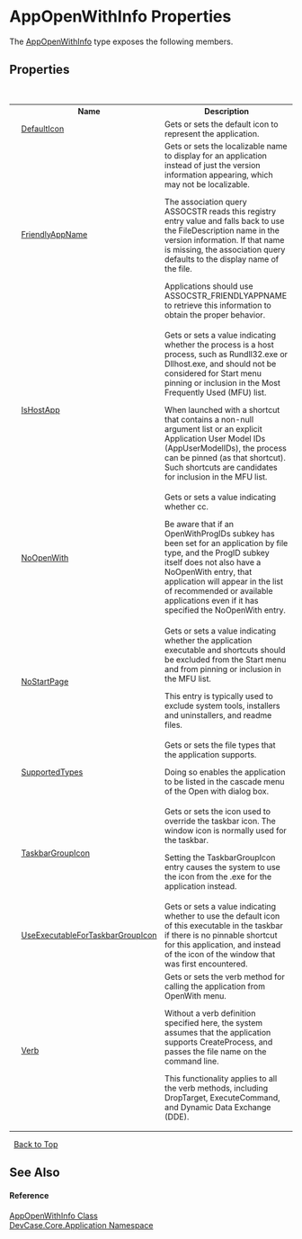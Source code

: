 # AppOpenWithInfo Properties
 

The <a href="T_DevCase_Core_Application_AppOpenWithInfo">AppOpenWithInfo</a> type exposes the following members.


## Properties
&nbsp;<table><tr><th></th><th>Name</th><th>Description</th></tr><tr><td>![Public property](media/pubproperty.gif "Public property")</td><td><a href="P_DevCase_Core_Application_AppOpenWithInfo_DefaultIcon">DefaultIcon</a></td><td>
Gets or sets the default icon to represent the application.</td></tr><tr><td>![Public property](media/pubproperty.gif "Public property")</td><td><a href="P_DevCase_Core_Application_AppOpenWithInfo_FriendlyAppName">FriendlyAppName</a></td><td>
Gets or sets the localizable name to display for an application instead of just the version information appearing, which may not be localizable. 

 The association query ASSOCSTR reads this registry entry value and falls back to use the FileDescription name in the version information. If that name is missing, the association query defaults to the display name of the file. 

 Applications should use ASSOCSTR_FRIENDLYAPPNAME to retrieve this information to obtain the proper behavior.</td></tr><tr><td>![Public property](media/pubproperty.gif "Public property")</td><td><a href="P_DevCase_Core_Application_AppOpenWithInfo_IsHostApp">IsHostApp</a></td><td>
Gets or sets a value indicating whether the process is a host process, such as Rundll32.exe or Dllhost.exe, and should not be considered for Start menu pinning or inclusion in the Most Frequently Used (MFU) list. 

 When launched with a shortcut that contains a non-null argument list or an explicit Application User Model IDs (AppUserModelIDs), the process can be pinned (as that shortcut). Such shortcuts are candidates for inclusion in the MFU list.</td></tr><tr><td>![Public property](media/pubproperty.gif "Public property")</td><td><a href="P_DevCase_Core_Application_AppOpenWithInfo_NoOpenWith">NoOpenWith</a></td><td>
Gets or sets a value indicating whether cc. 

 Be aware that if an OpenWithProgIDs subkey has been set for an application by file type, and the ProgID subkey itself does not also have a NoOpenWith entry, that application will appear in the list of recommended or available applications even if it has specified the NoOpenWith entry.</td></tr><tr><td>![Public property](media/pubproperty.gif "Public property")</td><td><a href="P_DevCase_Core_Application_AppOpenWithInfo_NoStartPage">NoStartPage</a></td><td>
Gets or sets a value indicating whether the application executable and shortcuts should be excluded from the Start menu and from pinning or inclusion in the MFU list. 

 This entry is typically used to exclude system tools, installers and uninstallers, and readme files.</td></tr><tr><td>![Public property](media/pubproperty.gif "Public property")</td><td><a href="P_DevCase_Core_Application_AppOpenWithInfo_SupportedTypes">SupportedTypes</a></td><td>
Gets or sets the file types that the application supports. 

 Doing so enables the application to be listed in the cascade menu of the Open with dialog box.</td></tr><tr><td>![Public property](media/pubproperty.gif "Public property")</td><td><a href="P_DevCase_Core_Application_AppOpenWithInfo_TaskbarGroupIcon">TaskbarGroupIcon</a></td><td>
Gets or sets the icon used to override the taskbar icon. The window icon is normally used for the taskbar. 

 Setting the TaskbarGroupIcon entry causes the system to use the icon from the .exe for the application instead.</td></tr><tr><td>![Public property](media/pubproperty.gif "Public property")</td><td><a href="P_DevCase_Core_Application_AppOpenWithInfo_UseExecutableForTaskbarGroupIcon">UseExecutableForTaskbarGroupIcon</a></td><td>
Gets or sets a value indicating whether to use the default icon of this executable in the taskbar if there is no pinnable shortcut for this application, and instead of the icon of the window that was first encountered.</td></tr><tr><td>![Public property](media/pubproperty.gif "Public property")</td><td><a href="P_DevCase_Core_Application_AppOpenWithInfo_Verb">Verb</a></td><td>
Gets or sets the verb method for calling the application from OpenWith menu. 

 Without a verb definition specified here, the system assumes that the application supports CreateProcess, and passes the file name on the command line. 

 This functionality applies to all the verb methods, including DropTarget, ExecuteCommand, and Dynamic Data Exchange (DDE).</td></tr></table>&nbsp;
<a href="#appopenwithinfo-properties">Back to Top</a>

## See Also


#### Reference
<a href="T_DevCase_Core_Application_AppOpenWithInfo">AppOpenWithInfo Class</a><br /><a href="N_DevCase_Core_Application">DevCase.Core.Application Namespace</a><br />